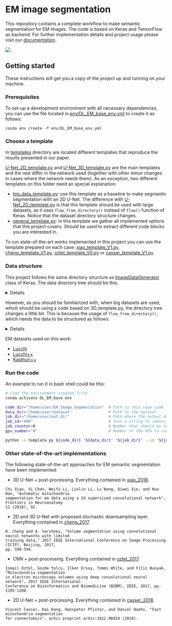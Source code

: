 # EM image segmentation

This repository contains a complete workflow to make semantic segmentation for EM images. The code is based on Keras and TensorFlow as backend. For further implementation details and project usage please visit our [documentation](https://em-image-segmentation.readthedocs.io/en/latest/).

![.](https://github.com/danifranco/EM_Image_Segmentation/blob/master/docs/source/img/predictions.gif)

## Getting started 
These instructions will get you a copy of the project up and running on your machine.

### Prerequisites
To set-up a development environment with all necessary dependencies, you can use the  file located in [env/DL_EM_base_env.yml](env/DL_EM_base_env.yml) to create it as follows:

```
conda env create -f env/DL_EM_base_env.yml
```

### Choose a template
In [templates](templates/) directory are located different templates that reproduce the results presented in our paper. 

[U-Net_2D_template.py](templates/U-Net_2D_template.py) and [U-Net_3D_template.py](templates/U-Net_3D_template.py) are the main templates and the rest differ in the network used (together with other minor changes in cases where the network needs them). As an exception, two different templates on this folder need an special explanation:

- [big_data_template.py](templates/big_data_template.py): use this template as a baseline to make segmantic segmentation with an 2D U-Net. The difference with [U-Net_2D_template.py](templates/U-Net_2D_template.py) is that this template should be used with large datasets, as it uses `flow_from_directory()` instead of `flow()` function of Keras. Notice that the dataset directory structure changes.
- [general_template.py](templates/general_template.py): in this template we gather all implemented options that this project covers. Should be used to extract different code blocks you are interested in. 

To run state-of-the-art works implemented in this project you can use the template prepared on each case: [xiao_template_V1.py](sota_implementations/xiao_2018/xiao_template_V1.py), [cheng_template_V1.py](sota_implementations/cheng_2017/cheng_template_V1.py), [oztel_template_V0.py](sota_implementations/oztel_2017/oztel_template_V0.py) or [casser_template_V1.py](sota_implementations/casser_2018/casser_template_V1.py). 

### Data structure

This project follows the same directory structure as [ImageDataGenerator](https://keras.io/preprocessing/image/) class of Keras. The data directory tree should be this:

<details> <summary>Details</summary>

```
dataset/
├── test
│   ├── x
│   │   ├── testing-0001.tif
│   │   ├── testing-0002.tif
│   │   ├── . . .
│   └── y
│       ├── testing_groundtruth-0001.tif
│       ├── testing_groundtruth-0002.tif
│       ├── . . .
└── train
    ├── x
    │   ├── training-0001.tif
    │   ├── training-0002.tif
    │   ├── . . .
    └── y
        ├── training_groundtruth-0001.tif
        ├── training_groundtruth-0002.tif
        ├── . . .
```

</details>

However, as you should be familiarized with, when big datasets are used, which should be using a code based on 3D_template.py, the directory tree changes a little bit. This is because the usage of `flow_from_directory()`, which needs the data to be structured as follows:

<details> <summary>Details</summary>

```
dataset/
├── test
│   ├── x
│   │   └── x
│   │       ├── im0500.png
│   │       ├── im0501.png
│   │       ├── . . .
│   └── y
│       └── y
│   │       ├── im0500.png
│   │       ├── im0501.png
│   │       ├── . . .
└── train
    ├── x
    │   └── x
    │       ├── im0500.png
    │       ├── im0501.png
    │       ├── . . .
    └── y
        └── y
            ├── mask_0097.tif
            ├── mask_0098.tif
            ├── mask_0097.tif
            ├── . . .
```
</details>

EM datasets used on this work:
- [Lucchi](https://www.epfl.ch/labs/cvlab/data/data-em/ "EPFL")
- [Lucchi++](https://sites.google.com/view/connectomics/ "Lucchi++")
- [Kasthuri++](https://sites.google.com/view/connectomics/ "Kasthuri++")

### Run the code 
An example to run it in bash shell could be this:
```Bash
# Load the environment created first
conda activate DL_EM_base_env     

code_dir="/home/user/EM_Image_Segmentation"  # Path to this repo code 
data_dir="/home/user/dataset"                # Path to the dataset
job_dir="/home/user/out_dir"                 # Path where the output data will be generated
job_id="400"                                 # Just a string to identify the job 
job_counter=0                                # Number that should be increased when one need to run the same job multiple times
gpu_number="0"                               # Number of the GPU to run the job in (according to 'nvidia-smi' command)

python -u template.py ${code_dir} "${data_dir}" "${job_dir}" --id "${jobID}" --rid "${jobCounter}" --gpu ${gpu_number} 
```

### Other state-of-the-art implementations

The following state-of-the-art approaches for EM semantic segmentation have been implemented:

- 3D U-Net + post-processing. Everything contained in [xiao_2018](sota_implementations/xiao_2018). 
```
Chi Xiao, Xi Chen, Weifu Li, Linlin Li, Lu Wang, Qiwei Xie, and Hua Han, "Automatic mitochondria 
segmentation for em data using a 3d supervised convolutional network", Frontiers in Neuroanatomy 
12 (2018), 92.
```

- 2D and 3D U-Net with proposed stochastic downsampling layer. Everything contained in [cheng_2017](sota_implementations/cheng_2017).
```
H. Cheng and A. Varshney, "Volume segmentation using convolutional neural networks with limited 
training data," 2017 IEEE International Conference on Image Processing (ICIP), Beijing, 2017, 
pp. 590-594.
```

- CNN + post-processing. Everything contained in [oztel_2017](sota_implementations/oztel_2017).
```
Ismail Oztel, Gozde Yolcu, Ilker Ersoy, Tommi White, and Filiz Bunyak, "Mitochondria segmentation 
in electron microscopy volumes using deep convolutional neural network", 2017 IEEE International 
Conference on Bioinformatics and Biomedicine (BIBM), IEEE, 2017, pp. 1195-1200.
``` 

- 2D U-Net + post-processing. Everything contained in [casser_2018](sota_implementations/casser_2018).
```
Vincent Casser, Kai Kang, Hanspeter Pfister, and Daniel Haehn, "Fast mitochondria segmentation 
for connectomics", arXiv preprint arXiv:1812.06024 (2018).
```

